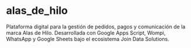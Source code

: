 # alas_de_hilo
Plataforma digital para la gestión de pedidos, pagos y comunicación de la marca Alas de Hilo. Desarrollada con Google Apps Script, Wompi, WhatsApp y Google Sheets bajo el ecosistema Join Data Solutions.
